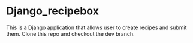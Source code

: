# Django_recipebox

This is a Django application that allows user to create recipes and submit them. Clone this repo and checkout the dev branch.
